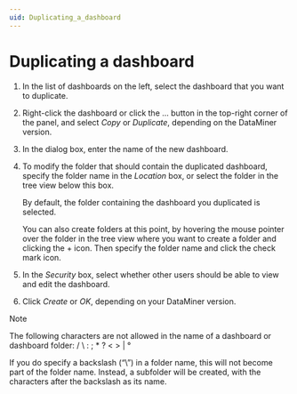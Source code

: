 ```yaml
---
uid: Duplicating_a_dashboard
---
```


# Duplicating a dashboard

1. In the list of dashboards on the left, select the dashboard that you want to duplicate.

1. Right-click the dashboard or click the ... button in the top-right corner of the panel, and select *Copy* or *Duplicate*, depending on the DataMiner version.

1. In the dialog box, enter the name of the new dashboard.

1. To modify the folder that should contain the duplicated dashboard, specify the folder name in the *Location* box, or select the folder in the tree view below this box.

   By default, the folder containing the dashboard you duplicated is selected.

   You can also create folders at this point, by hovering the mouse pointer over the folder in the tree view where you want to create a folder and clicking the + icon. Then specify the folder name and click the check mark icon.

1. In the *Security* box, select whether other users should be able to view and edit the dashboard.

1. Click *Create* or *OK*, depending on your DataMiner version<!--RN 38278-->.

> [!NOTE]
> The following characters are not allowed in the name of a dashboard or dashboard folder: / \\ : ; \* ? \< \> \| °
>
> If you do specify a backslash (“\\”) in a folder name, this will not become part of the folder name. Instead, a subfolder will be created, with the characters after the backslash as its name.
>
